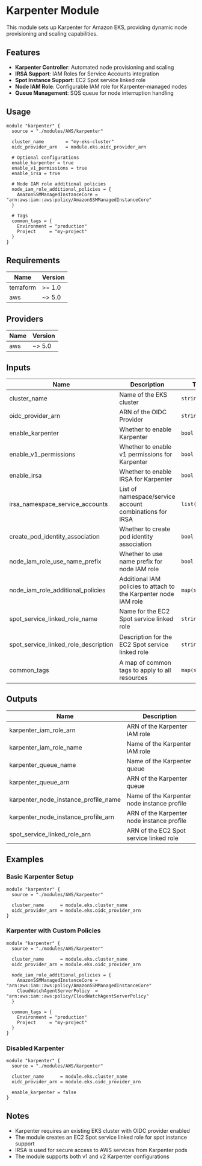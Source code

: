 # Karpenter Module

This module sets up Karpenter for Amazon EKS, providing dynamic node provisioning and scaling capabilities.

## Features

- **Karpenter Controller**: Automated node provisioning and scaling
- **IRSA Support**: IAM Roles for Service Accounts integration
- **Spot Instance Support**: EC2 Spot service linked role
- **Node IAM Role**: Configurable IAM role for Karpenter-managed nodes
- **Queue Management**: SQS queue for node interruption handling

## Usage

```hcl
module "karpenter" {
  source = "./modules/AWS/karpenter"

  cluster_name        = "my-eks-cluster"
  oidc_provider_arn   = module.eks.oidc_provider_arn

  # Optional configurations
  enable_karpenter = true
  enable_v1_permissions = true
  enable_irsa = true

  # Node IAM role additional policies
  node_iam_role_additional_policies = {
    AmazonSSMManagedInstanceCore = "arn:aws:iam::aws:policy/AmazonSSMManagedInstanceCore"
  }

  # Tags
  common_tags = {
    Environment = "production"
    Project     = "my-project"
  }
}
```

## Requirements

| Name | Version |
|------|---------|
| terraform | >= 1.0 |
| aws | ~> 5.0 |

## Providers

| Name | Version |
|------|---------|
| aws | ~> 5.0 |

## Inputs

| Name | Description | Type | Default | Required |
|------|-------------|------|---------|:--------:|
| cluster_name | Name of the EKS cluster | `string` | n/a | yes |
| oidc_provider_arn | ARN of the OIDC Provider | `string` | n/a | yes |
| enable_karpenter | Whether to enable Karpenter | `bool` | `true` | no |
| enable_v1_permissions | Whether to enable v1 permissions for Karpenter | `bool` | `true` | no |
| enable_irsa | Whether to enable IRSA for Karpenter | `bool` | `true` | no |
| irsa_namespace_service_accounts | List of namespace/service account combinations for IRSA | `list(string)` | `["kube-system:karpenter"]` | no |
| create_pod_identity_association | Whether to create pod identity association | `bool` | `false` | no |
| node_iam_role_use_name_prefix | Whether to use name prefix for node IAM role | `bool` | `false` | no |
| node_iam_role_additional_policies | Additional IAM policies to attach to the Karpenter node IAM role | `map(string)` | See variables | no |
| spot_service_linked_role_name | Name for the EC2 Spot service linked role | `string` | `"spot"` | no |
| spot_service_linked_role_description | Description for the EC2 Spot service linked role | `string` | `"Service-linked role for EC2 Spot instances used by Karpenter"` | no |
| common_tags | A map of common tags to apply to all resources | `map(string)` | `{}` | no |

## Outputs

| Name | Description |
|------|-------------|
| karpenter_iam_role_arn | ARN of the Karpenter IAM role |
| karpenter_iam_role_name | Name of the Karpenter IAM role |
| karpenter_queue_name | Name of the Karpenter queue |
| karpenter_queue_arn | ARN of the Karpenter queue |
| karpenter_node_instance_profile_name | Name of the Karpenter node instance profile |
| karpenter_node_instance_profile_arn | ARN of the Karpenter node instance profile |
| spot_service_linked_role_arn | ARN of the EC2 Spot service linked role |

## Examples

### Basic Karpenter Setup

```hcl
module "karpenter" {
  source = "./modules/AWS/karpenter"

  cluster_name      = module.eks.cluster_name
  oidc_provider_arn = module.eks.oidc_provider_arn
}
```

### Karpenter with Custom Policies

```hcl
module "karpenter" {
  source = "./modules/AWS/karpenter"

  cluster_name      = module.eks.cluster_name
  oidc_provider_arn = module.eks.oidc_provider_arn

  node_iam_role_additional_policies = {
    AmazonSSMManagedInstanceCore = "arn:aws:iam::aws:policy/AmazonSSMManagedInstanceCore"
    CloudWatchAgentServerPolicy  = "arn:aws:iam::aws:policy/CloudWatchAgentServerPolicy"
  }

  common_tags = {
    Environment = "production"
    Project     = "my-project"
  }
}
```

### Disabled Karpenter

```hcl
module "karpenter" {
  source = "./modules/AWS/karpenter"

  cluster_name      = module.eks.cluster_name
  oidc_provider_arn = module.eks.oidc_provider_arn

  enable_karpenter = false
}
```

## Notes

- Karpenter requires an existing EKS cluster with OIDC provider enabled
- The module creates an EC2 Spot service linked role for spot instance support
- IRSA is used for secure access to AWS services from Karpenter pods
- The module supports both v1 and v2 Karpenter configurations

